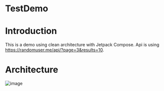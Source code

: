 # TestDemo

# Introduction
This is a demo using clean architecture with Jetpack Compose. Api is using https://randomuser.me/api/?page=3&results=10. 

# Architecture
![image](https://github.com/user-attachments/assets/cbcac7d4-14f5-40bf-80a0-2b2994e319a2)



